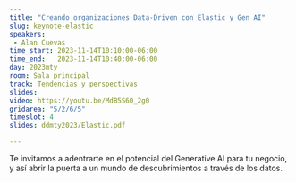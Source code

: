 ```yaml
---
title: "Creando organizaciones Data-Driven con Elastic y Gen AI"
slug: keynote-elastic
speakers:
 - Alan Cuevas
time_start: 2023-11-14T10:10:00-06:00
time_end:   2023-11-14T10:40:00-06:00
day: 2023mty
room: Sala principal 
track: Tendencias y perspectivas
slides: 
video: https://youtu.be/MdB5S60_2g0
gridarea: "5/2/6/5"
timeslot: 4
slides: ddmty2023/Elastic.pdf

---
```


Te invitamos a adentrarte en el potencial del Generative AI para tu negocio, y así abrir la puerta a un mundo de descubrimientos a través de los datos. 
